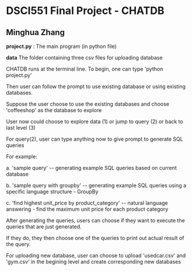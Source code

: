 # DSCI551 Final Project - CHATDB
## Minghua Zhang


**project.py** :       The main program (in python file)

**data**               The folder containing three csv files for uploading database


CHATDB runs at the terminal line. To begin, one can type 'python project.py' 

Then user can follow the prompt to use existing database or using existing databases. 

Suppose the user choose to use the existing databases and choose 'coffeeshop' as the database to explore

User now could choose to explore data (1) or jump to query (2) or back to last level (3)

For query(2), user can type anything now to give prompt to generate SQL queries 

For example: 

 a. 'sample query'   -- generating example SQL queries based on current database
 
 b. 'sample query with groupby'  -- generating example SQL queries using a specific language structure - GroupBy
 
 c. 'find highest unit_price by product_category' -- natural language answering - find the maximum unit price for each product category

 After generating the queries, users can choose if they want to execute the queries that are just generated. 
 
 If they do, they then choose one of the queries to print out actual result of the query.

For uploading new database, user can choose to upload 'usedcar.csv' and 'gym.csv' in the begining level and create corresponding new databases
